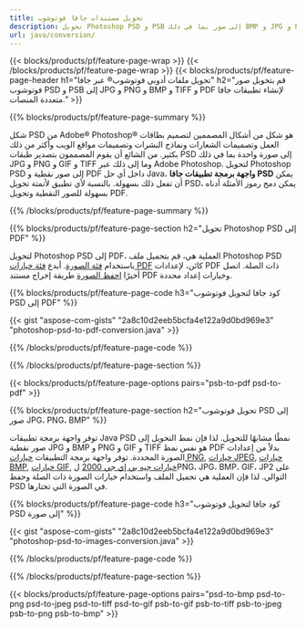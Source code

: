 ```yaml
---
title: تحويل مستندات جافا فوتوشوب
description: تحويل Photoshop PSD و PSB إلى صور بما في ذلك BMP و JPG و PNG و TIFF و PDF عبر مكتبة Java.
url: java/conversion/
---
```


{{< blocks/products/pf/feature-page-wrap >}}
{{< /blocks/products/pf/feature-page-wrap >}}
{{< blocks/products/pf/feature-page-header h1="تحويل ملفات أدوبي فوتوشوب® عبر جافا" h2="قم بتحويل صور فوتوشوب PSD و PSB إلى JPG و PNG و BMP و TIFF و PDF لإنشاء تطبيقات جافا متعددة المنصات." >}}

{{% blocks/products/pf/feature-page-summary %}}

شكل PSD من Adobe® Photoshop® هو شكل من أشكال المصممين لتصميم بطاقات العمل وتصميمات الشعارات ونماذج النشرات وتصميمات مواقع الويب وأكثر من ذلك بكثير. من الشائع أن يقوم المصممون بتصدير طبقات PSD إلى صورة واحدة بما في ذلك JPG و PNG و GIF و TIFF وما إلى ذلك عبر Adobe Photoshop. لتحويل Photoshop PSD إلى صور نقطية و PDF داخل أي حل Java، **واجهة برمجة تطبيقات جافا PSD** يمكن أن تفعل ذلك بسهولة. بالنسبة لأي تطبيق لأتمتة تحويل PSD، يمكن دمج رموز الأمثلة أدناه بسهولة للصور النقطية وتحويل PDF.

{{% /blocks/products/pf/feature-page-summary %}}

{{% blocks/products/pf/feature-page-section h2="تحويل Photoshop PSD إلى PDF" %}}

لتحويل Photoshop PSD إلى PDF، العملية هي، قم بتحميل ملف Photoshop PSD باستخدام [فئة الصورة](https://apireference.aspose.com/psd/java/com.aspose.psd/Image). أبدع [فئة خيارات PDF](https://apireference.aspose.com/psd/java/com.aspose.psd.imageoptions/PdfOptions) كائن، لإعدادات PDF ذات الصلة. اتصل أخيرًا [احفظ الصورة](https://apireference.aspose.com/psd/java/com.aspose.psd/Image#save-java.lang.String-com.aspose.psd.ImageOptionsBase-) طريقة إخراج مستند PDF وخيارات إعداد محددة.

{{% blocks/products/pf/feature-page-code h3="كود جافا لتحويل فوتوشوب PSD إلى PDF" %}}

{{< gist "aspose-com-gists" "2a8c10d2eeb5bcfa4e122a9d0bd969e3" "photoshop-psd-to-pdf-conversion.java" >}}

{{% /blocks/products/pf/feature-page-code %}}

{{% /blocks/products/pf/feature-page-section %}}

{{< blocks/products/pf/feature-page-options pairs="psb-to-pdf psd-to-pdf" >}}

{{% blocks/products/pf/feature-page-section h2="تحويل فوتوشوب PSD إلى صور JPG، PNG، BMP" %}}

توفر واجهة برمجة تطبيقات Java PSD نمطًا مشابهًا للتحويل. لذا فإن نمط التحويل إلى صور نقطية JPG و BMP و PNG و GIF و TIFF هو نفس نمط PDF بدلاً من إعدادات الصورة المحددة. توفر واجهة برمجة التطبيقات [خيارات PNG](https://apireference.aspose.com/psd/java/com.aspose.psd.imageoptions/PngOptions), [خيارات JPEG](https://apireference.aspose.com/psd/java/com.aspose.psd.imageoptions/JpegOptions), [خيارات BMP](https://apireference.aspose.com/psd/java/com.aspose.psd.imageoptions/BmpOptions), [خيارات GIF](https://apireference.aspose.com/psd/java/com.aspose.psd.imageoptions/GifOptions), [خيارات جيه بي إي جي 2000](https://apireference.aspose.com/psd/java/com.aspose.psd.imageoptions/Jpeg2000Options) لPNG، JPG، BMP، GIF، JP2 على التوالي. لذا فإن العملية هي تحميل الملف واستخدام خيارات الصورة ذات الصلة وحفظ PSD في الصورة التي تختارها.

{{% blocks/products/pf/feature-page-code h3="كود جافا لتحويل فوتوشوب PSD إلى صورة" %}}

{{< gist "aspose-com-gists" "2a8c10d2eeb5bcfa4e122a9d0bd969e3" "photoshop-psd-to-images-conversion.java" >}}

{{% /blocks/products/pf/feature-page-code %}}

{{% /blocks/products/pf/feature-page-section %}}

{{< blocks/products/pf/feature-page-options pairs="psd-to-bmp psd-to-png psd-to-jpeg psd-to-tiff psd-to-gif psb-to-gif psb-to-tiff psb-to-jpeg psb-to-png psb-to-bmp" >}}

